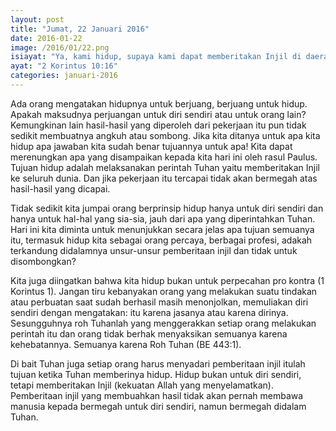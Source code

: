 ```yaml
---
layout: post
title: "Jumat, 22 Januari 2016"
date: 2016-01-22
image: /2016/01/22.png
isiayat: "Ya, kami hidup, supaya kami dapat memberitakan Injil di daerah-daerah yang lebih jauh dari pada daerah kamu dan tidak bermegah atas hasil-hasil yang dicapai orang lain di daerah kerja yang dipatok untuk mereka."
ayat: "2 Korintus 10:16"
categories: januari-2016
---
```


Ada orang mengatakan hidupnya untuk berjuang, berjuang untuk hidup. Apakah maksudnya perjuangan untuk diri sendiri atau untuk orang lain? Kemungkinan lain hasil-hasil yang diperoleh dari pekerjaan itu pun tidak sedikit membuatnya angkuh atau sombong. Jika kita ditanya untuk apa kita hidup apa jawaban kita sudah benar tujuannya untuk apa! Kita dapat merenungkan apa yang disampaikan kepada kita hari ini oleh rasul Paulus. Tujuan hidup adalah melaksanakan perintah Tuhan yaitu memberitakan Injil ke seluruh dunia. Dan jika pekerjaan itu tercapai tidak akan bermegah atas hasil-hasil yang dicapai.

Tidak sedikit kita jumpai orang berprinsip hidup hanya untuk diri sendiri dan hanya untuk hal-hal yang sia-sia, jauh dari apa yang diperintahkan Tuhan. Hari ini kita diminta untuk menunjukkan secara jelas apa tujuan semuanya itu, termasuk hidup kita sebagai orang percaya, berbagai profesi, adakah terkandung didalamnya unsur-unsur pemberitaan injil dan tidak untuk disombongkan?

Kita juga diingatkan bahwa kita hidup bukan untuk perpecahan pro kontra (1 Korintus 1). Jangan tiru kebanyakan orang yang melakukan suatu tindakan atau perbuatan saat sudah berhasil masih menonjolkan, memuliakan diri sendiri dengan mengatakan: itu karena jasanya atau karena dirinya. Sesungguhnya roh Tuhanlah yang menggerakkan setiap orang melakukan perintah itu dan orang tidak berhak menyaksikan semuanya karena kehebatannya. Semuanya karena Roh Tuhan (BE 443:1).

Di bait Tuhan juga setiap orang harus menyadari pemberitaan injil itulah tujuan ketika Tuhan memberinya hidup. Hidup bukan untuk diri sendiri, tetapi memberitakan Injil (kekuatan Allah yang menyelamatkan). Pemberitaan injil yang membuahkan hasil tidak akan pernah membawa manusia kepada bermegah untuk diri sendiri, namun bermegah didalam Tuhan.